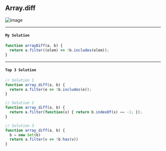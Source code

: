 ## Array.diff

![image](https://user-images.githubusercontent.com/99033220/173483020-01420c36-e1a0-4210-91b9-e695dab87bdd.png)

---
#### `My Solution`
```JavaScript
function arrayDiff(a, b) {
  return a.filter((elem) => !b.includes(elem));
}
```
---
#### `Top 3 Solution`
```JavaScript
// Solution 1
function array_diff(a, b) {
  return a.filter(e => !b.includes(e));
}

// Solution 2
function array_diff(a, b) {
  return a.filter(function(x) { return b.indexOf(x) == -1; });
}

// Solution 3
function array_diff(a, b) {
  b = new Set(b)
  return a.filter(v => !b.has(v))
}

```
